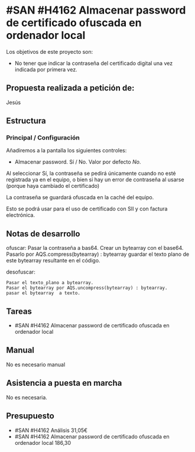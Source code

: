 # #SAN #H4162 Almacenar password de certificado ofuscada en ordenador local

Los objetivos de este proyecto son:
+ No tener que indicar la contraseña del certificado digital una vez indicada por primera vez.

## Propuesta realizada a petición de:
Jesús

## Estructura

### Principal / Configuración
Añadiremos a la pantalla los siguientes controles:
+ Almacenar password. Sí / No. Valor por defecto _No_.

Al seleccionar Sí, la contraseña se pedirá únicamente cuando no esté registrada ya en el equipo, o bien si hay un error de contraseña al usarse (porque haya cambiado el certificado)

La contraseña se guardará ofuscada en la caché del equipo.

Esto se podrá usar para el uso de certificado con SII y con factura electrónica.

## Notas de desarrollo
ofuscar:
    Pasar la contraseña a bas64.
    Crear un bytearray con el base64.
    Pasarlo por AQS.compress(bytearray) : bytearray
    guardar el texto plano de este bytearray resultante en el código.

desofuscar:

    Pasar el texto_plano a bytearray.
    Pasar el bytearray por AQS.uncompress(bytearray) : bytearray.
    pasar el bytearray  a texto.

## Tareas
* #SAN #H4162 Almacenar password de certificado ofuscada en ordenador local

## Manual
No es necesario manual

## Asistencia a puesta en marcha
No es necesaria.

## Presupuesto
* #SAN #H4162 Análisis 31,05€
* #SAN #H4162 Almacenar password de certificado ofuscada en ordenador local 186,30
